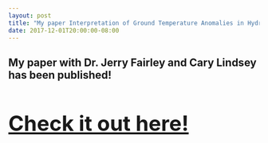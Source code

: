 ```yaml
---
layout: post
title: "My paper Interpretation of Ground Temperature Anomalies in Hydrothermal Discharge Areas was accepted to WRR!"
date: 2017-12-01T20:00:00-08:00
---
```

<h2> My paper with Dr. Jerry Fairley and Cary Lindsey has been published!
<a href="https://www.researchgate.net/publication/321173392_Interpretation_of_Ground_Temperature_Anomalies_in_Hydrothermal_Discharge_Areas"><h1>Check it out here!</h1></a>
